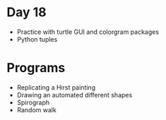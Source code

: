 # Day 18
- Practice with turtle GUI and colorgram packages
- Python tuples

# Programs 
- Replicating a Hirst painting
- Drawing an automated different shapes
- Spirograph 
- Random walk
